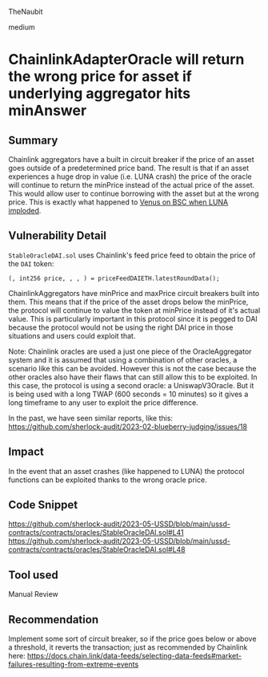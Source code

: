 TheNaubit

medium

# ChainlinkAdapterOracle will return the wrong price for asset if underlying aggregator hits minAnswer

## Summary
Chainlink aggregators have a built in circuit breaker if the price of an asset goes outside of a predetermined price band. The result is that if an asset experiences a huge drop in value (i.e. LUNA crash) the price of the oracle will continue to return the minPrice instead of the actual price of the asset. This would allow user to continue borrowing with the asset but at the wrong price. This is exactly what happened to [Venus on BSC when LUNA imploded](https://rekt.news/venus-blizz-rekt/).

## Vulnerability Detail

`StableOracleDAI.sol` uses Chainlink's feed price feed to obtain the price of the `DAI` token:
```solidity
(, int256 price, , , ) = priceFeedDAIETH.latestRoundData();
```

ChainlinkAggregators have minPrice and maxPrice circuit breakers built into them. This means that if the price of the asset drops below the minPrice, the protocol will continue to value the token at minPrice instead of it's actual value. This is particularly important in this protocol since it is pegged to DAI because the protocol would not be using the right DAI price in those situations and users could exploit that.

Note:
Chainlink oracles are used a just one piece of the OracleAggregator system and it is assumed that using a combination of other oracles, a scenario like this can be avoided. However this is not the case because the other oracles also have their flaws that can still allow this to be exploited. In this case, the protocol is using a second oracle: a UniswapV3Oracle. But it is being used with a long TWAP (600 seconds = 10 minutes) so it gives a long timeframe to any user to exploit the price difference.

In the past, we have seen similar reports, like this: https://github.com/sherlock-audit/2023-02-blueberry-judging/issues/18

## Impact
In the event that an asset crashes (like happened to LUNA) the protocol functions can be exploited thanks to the wrong oracle price.

## Code Snippet

https://github.com/sherlock-audit/2023-05-USSD/blob/main/ussd-contracts/contracts/oracles/StableOracleDAI.sol#L41
https://github.com/sherlock-audit/2023-05-USSD/blob/main/ussd-contracts/contracts/oracles/StableOracleDAI.sol#L48

## Tool used

Manual Review

## Recommendation
Implement some sort of circuit breaker, so if the price goes below or above a threshold, it reverts the transaction; just as recommended by Chainlink here: https://docs.chain.link/data-feeds/selecting-data-feeds#market-failures-resulting-from-extreme-events
